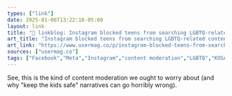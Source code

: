 ```yaml
---
types: ["link"]
date: 2025-01-06T13:22:18-05:00
layout: link
title: "🔗 linkblog: Instagram blocked teens from searching LGBTQ-related content for months'"
art_title: "Instagram blocked teens from searching LGBTQ-related content for months"
art_link: "https://www.usermag.co/p/instagram-blocked-teens-from-searching"
sources: ["usermag.co"]
tags: ["Facebook","Meta","Instagram","content moderation","LGBTQ","KOSA"]
---
```

See, this is the kind of content moderation we ought to worry about (and why "keep the kids safe" narratives can go horribly wrong).
